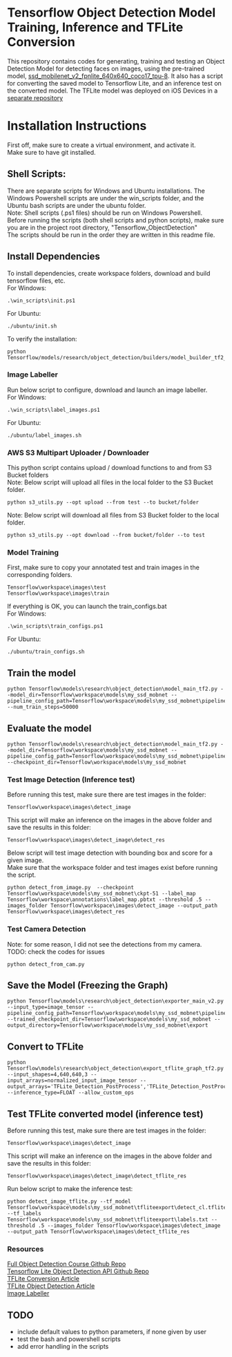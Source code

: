 # Tensorflow Object Detection Model Training, Inference and TFLite Conversion
This repository contains codes for generating, training and testing an Object Detection Model for detecting faces on images, using the pre-trained model, <a href="http://download.tensorflow.org/models/object_detection/tf2/20200711/ssd_mobilenet_v2_fpnlite_640x640_coco17_tpu-8.tar.gz">ssd_mobilenet_v2_fpnlite_640x640_coco17_tpu-8</a>. It also has a script for converting the saved model to Tensorflow Lite, and an inference test on the converted model. The TFLite model was deployed on iOS Devices in a <a href="https://github.com/DiversityDatabaseProject/face_detection_ios">separate repository<a>

# Installation Instructions

First off, make sure to create a virtual environment, and activate it.<br>
Make sure to have git installed.<br>
## Shell Scripts:
There are separate scripts for Windows and Ubuntu installations. The Windows Powershell scripts are under the win_scripts folder, and the Ubuntu bash scripts are under the ubuntu folder.<br>
Note: Shell scripts (.ps1 files) should be run on Windows Powershell.<br>
Before running the scripts (both shell scripts and python scripts), make sure you are in the project root directory, "Tensorflow_ObjectDetection"<br>
The scripts should be run in the order they are written in this readme file.<br>
## Install Dependencies
To install dependencies, create workspace folders, download and build tensorflow files, etc.<br>
For Windows:
```
.\win_scripts\init.ps1
```
For Ubuntu:
```
./ubuntu/init.sh
```

To verify the installation:
```
python Tensorflow/models/research/object_detection/builders/model_builder_tf2_test.py
```

### Image Labeller
Run below script to configure, download and launch an image labeller.<br>
For Windows:
```
.\win_scripts\label_images.ps1
```
For Ubuntu:
```
./ubuntu/label_images.sh
```

### AWS S3 Multipart Uploader / Downloader
This python script contains upload / download functions to and from S3 Bucket folders<br>
Note: Below script will upload all files in the local folder to the S3 Bucket folder.
```
python s3_utils.py --opt upload --from test --to bucket/folder
```
Note: Below script will download all files from S3 Bucket folder to the local folder.
```
python s3_utils.py --opt download --from bucket/folder --to test
```

### Model Training
First, make sure to copy your annotated test and train images in the corresponding folders.<br>
```
Tensorflow\workspace\images\test
Tensorflow\workspace\images\train
```
If everything is OK, you can launch the train_configs.bat<br>
For Windows:
```
.\win_scripts\train_configs.ps1
```
For Ubuntu:
```
./ubuntu/train_configs.sh
```

## Train the model
```
python Tensorflow\models\research\object_detection\model_main_tf2.py --model_dir=Tensorflow\workspace\models\my_ssd_mobnet --pipeline_config_path=Tensorflow\workspace\models\my_ssd_mobnet\pipeline.config --num_train_steps=50000
```

## Evaluate the model
```
python Tensorflow\models\research\object_detection\model_main_tf2.py --model_dir=Tensorflow\workspace\models\my_ssd_mobnet --pipeline_config_path=Tensorflow\workspace\models\my_ssd_mobnet\pipeline.config --checkpoint_dir=Tensorflow\workspace\models\my_ssd_mobnet
```

### Test Image Detection (Inference test)
Before running this test, make sure there are test images in the folder:
```
Tensorflow\workspace\images\detect_image
```
This script will make an inference on the images in the above folder and save the results in this folder:
```
Tensorflow\workspace\images\detect_image\detect_res
```
Below script will test image detection with bounding box and score for a given image. <br>
Make sure that the workspace folder and test images exist before running the script.
```
python detect_from_image.py  --checkpoint Tensorflow\workspace\models\my_ssd_mobnet\ckpt-51 --label_map Tensorflow\workspace\annotations\label_map.pbtxt --threshold .5 --images_folder Tensorflow\workspace\images\detect_image --output_path Tensorflow\workspace\images\detect_res
```

### Test Camera Detection
Note: for some reason, I did not see the detections from my camera.<br>
TODO: check the codes for issues
```
python detect_from_cam.py
```

## Save the Model (Freezing the Graph)
```
python Tensorflow\models\research\object_detection\exporter_main_v2.py  --input_type=image_tensor --pipeline_config_path=Tensorflow\workspace\models\my_ssd_mobnet\pipeline.config --trained_checkpoint_dir=Tensorflow\workspace\models\my_ssd_mobnet --output_directory=Tensorflow\workspace\models\my_ssd_mobnet\export
```

## Convert to TFLite
```
python Tensorflow\models\research\object_detection\export_tflite_graph_tf2.py --input_shapes=4,640,640,3 --input_arrays=normalized_input_image_tensor --output_arrays='TFLite_Detection_PostProcess','TFLite_Detection_PostProcess:1','TFLite_Detection_PostProcess:2','TFLite_Detection_PostProcess:3' --inference_type=FLOAT --allow_custom_ops
```

## Test TFLite converted model (inference test)
Before running this test, make sure there are test images in the folder:
```
Tensorflow\workspace\images\detect_image
```
This script will make an inference on the images in the above folder and save the results in this folder:
```
Tensorflow\workspace\images\detect_image\detect_tflite_res
```
Run below script to make the inference test:
```
python detect_image_tflite.py --tf_model Tensorflow\workspace\models\my_ssd_mobnet\tfliteexport\detect_cl.tflite  --tf_labels Tensorflow\workspace\models\my_ssd_mobnet\tfliteexport\labels.txt --threshold .5 --images_folder Tensorflow\workspace\images\detect_image --output_path Tensorflow\workspace\images\detect_tflite_res
```

### Resources
<a href="https://github.com/nicknochnack/TFODCourse">Full Object Detection Course Github Repo</a><br>
<a href="https://github.com/TannerGilbert/Tensorflow-Lite-Object-Detection-with-the-Tensorflow-Object-Detection-API">Tensorflow Lite Object Detection API Github Repo</a><br>
<a href="https://www.tensorflow.org/lite/convert">TFLite Conversion Article</a><br>
<a href="https://www.tensorflow.org/lite/examples/object_detection/overview"> TFLite Object Detection Article</a><br>
<a href="https://github.com/tzutalin/labelImg">Image Labeller</a>

## TODO

- include default values to python parameters, if none given by user
- test the bash and powershell scripts
- add error handling in the scripts